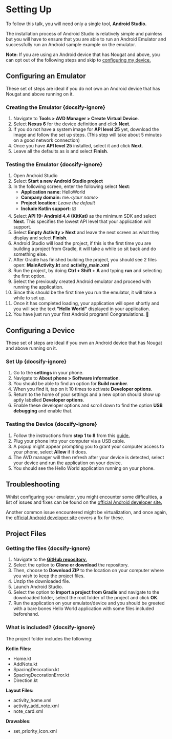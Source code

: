 # Setting Up
To follow this talk, you will need only a single tool, **Android Studio.**

The installation process of Android Studio is relatively simple and painless but you will have to ensure that you are able to run an Android Emulator and successfully run an Android sample example on the emulator.

**Note:** If you are using an Android device that has Nougat and above, you can opt out of the following steps and skip to [configuring my device.](setup.md?id=configuring-a-device)

## Configuring an Emulator
These set of steps are ideal if you do not own an Android device that has Nougat and above running on it.

### Creating the Emulator {docsify-ignore}
1. Navigate to **Tools > AVD Manager > Create Virtual Device**.
2. Select **Nexus 6** for the device definition and click **Next**.
3. If you do not have a system image for **API level 25** yet, download the image and follow the set up steps. (This step will take about 5 minutes on a good network connection)
4. Once you have **API level 25** installed, select it and click **Next**.
5. Leave all the defaults as is and select **Finish**.
 
### Testing the Emulator {docsify-ignore}
1. Open Android Studio
2. Select **Start a new Android Studio project**
3. In the following screen, enter the following select **Next**:
   * **Application name:** HelloWorld
   * **Company domain:** me.&lt;*your name*&gt;
   * **Project location:** *Leave the default*
   * **Include Kotlin support:** :ballot_box_with_check:
4. Select **API 19: Android 4.4 (KitKat)** as the minimum SDK and select **Next**. This specifies the lowest API level that your application will support.
5. Select **Empty Activity > Next** and leave the next screen as what they display and select **Finish**.
6. Android Studio will load the project, if this is the first time you are building a project from Gradle, it will take a while so sit back and do something else.
7. After Gradle has finished building the project, you should see 2 files open: **MainActivity.kt** and **activity_main.xml**
8. Run the project, by doing **Ctrl + Shift + A** and typing **run** and selecting the first option. 
9. Select the previously created Android emulator and proceed with running the application.
10. Since this should be the first time you run the emulator, it will take a while to set up.
11. Once it has completed loading, your application will open shortly and you will see the text **"Hello World"** displayed in your application. 
12. You have just run your first Android program! Congratulations. :tada:

## Configuring a Device
These set of steps are ideal if you own an Android device that has Nougat and above running on it.

### Set Up {docsify-ignore}
1. Go to the **settings** in your phone.
2. Navigate to **About phone > Software information**.
3. You should be able to find an option for **Build number**. 
4. When you find it, tap on it 10 times to activate **Developer options**.
5. Return to the home of your settings and a new option should show up aptly labelled **Developer options**.
6. Enable these developer options and scroll down to find the option **USB debugging** and enable that.

### Testing the Device {docsify-ignore}
1. Follow the instructions from **step 1 to 8** from this [guide.](setup.md?id=testing-the-emulator)
2. Plug your phone into your computer via a USB cable.
3. A popup might appear prompting you to grant your computer access to your phone, select **Allow** if it does.
4. The AVD manager will then refresh after your device is detected, select your device and run the application on your device. 
5. You should see the Hello World application running on your phone.

## Troubleshooting
Whilst configuring your emulator, you might encounter some difficulties, a list of issues and fixes can be found on the [official Android developer site.](https://developer.android.com/studio/run/emulator-troubleshooting)

Another common issue encountered might be virtualization, and once again, the [official Android developer site](https://developer.android.com/studio/run/emulator-acceleration) covers a fix for these.

## Project Files
### Getting the files {docsify-ignore}
1. Navigate to the [**GitHub repository**.](https://github.com/woojiahao/KotlinToDoBare)
2. Select the option to **Clone or download** the repository.
3. Then, choose to **Download ZIP** to the location on your computer where you wish to keep the project files.
4. Unzip the downloaded file.
5. Launch Android Studio.
6. Select the option to **Import a project from Gradle** and navigate to the downloaded folder, select the root folder of the project and click **OK**.
7. Run the application on your emulator/device and you should be greeted with a bare bones Hello World application with some files included beforehand.

### What is included? {docsify-ignore}
The project folder includes the following:

**Kotlin Files:**

* Home.kt
* AddNote.kt
* SpacingDecoration.kt
* SpacingDecorationError.kt
* Direction.kt

**Layout Files:**

* activity_home.xml
* activity_add_note.xml
* note_card.xml

**Drawables:**

* set_priority_icon.xml